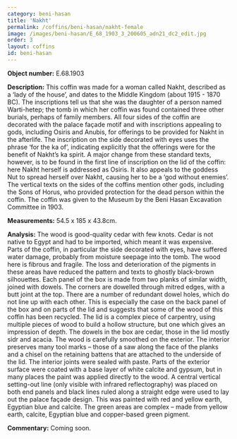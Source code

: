 ```yaml
---
category: beni-hasan
title: 'Nakht'
permalink: /coffins/beni-hasan/nakht-female
image: /images/beni-hasan/E_68_1903_3_200605_adn21_dc2_edit.jpg
order: 3
layout: coffins
id: beni-hasan
---
```


**Object number:** E.68.1903

**Description:** This coffin was made for a woman called Nakht, described as a ‘lady of the house’, and dates to the Middle Kingdom (about 1915 - 1870 BC). The inscriptions tell us that she was the daughter of a person named Warti-hetep; the tomb in which her coffin was found contained three other burials, perhaps of family members. All four sides of the coffin are decorated with the palace façade motif and with inscriptions appealing to gods, including Osiris and Anubis, for offerings to be provided for Nakht in the afterlife. The inscription on the side decorated with eyes uses the phrase ‘for the ka of’, indicating explicitly that the offerings were for the benefit of Nakht’s ka spirit. A major change from these standard texts, however, is to be found in the first line of inscription on the lid of the coffin: here Nakht herself is addressed as Osiris. It also appeals to the goddess Nut to spread herself over Nakht, causing her to be a ‘god without enemies’. The vertical texts on the sides of the coffins mention other gods, including the Sons of Horus, who provided protection for the dead person within the coffin. The coffin was given to the Museum by the Beni Hasan Excavation Committee in 1903.

**Measurements:** 54.5 x 185 x 43.8cm.

**Analysis:** The wood is good-quality cedar with few knots. Cedar is not native to Egypt and had to be imported, which meant it was expensive. Parts of the coffin, in particular the side decorated with eyes, have suffered water damage, probably from moisture seepage into the tomb. The wood here is fibrous and fragile. The loss and deterioration of the pigments in these areas have reduced the pattern and texts to ghostly black-brown silhouettes. Each panel of the box is made from two planks of similar width, joined with dowels. The corners are dowelled through mitred edges, with a butt joint at the top. There are a number of redundant dowel holes, which do not line up with each other. This is especially the case on the back panel of the box and on parts of the lid and suggests that some of the wood of this coffin has been recycled. The lid is a complex piece of carpentry, using multiple pieces of wood to build a hollow structure, but one which gives an impression of depth. The dowels in the box are cedar, those in the lid mostly sidr and acacia. The wood is carefully smoothed on the exterior. The interior preserves many tool marks – those of a saw along the face of the planks and a chisel on the retaining battens that are attached to the underside of the lid. The interior joints were sealed with paste. Parts of the exterior surface were coated with a base layer of white calcite and gypsum, but in many places the paint was applied directly to the wood. A central vertical setting-out line (only visible with infrared reflectography) was placed on both end panels and black lines ruled along a straight edge were used to lay out the palace façade design. This was painted with red and yellow earth, Egyptian blue and calcite. The green areas are complex – made from yellow earth, calcite, Egyptian blue and copper-based green pigment. 

**Commentary:** Coming soon.


